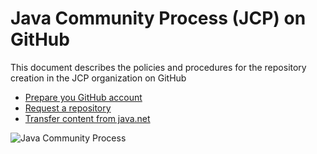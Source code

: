 # Java Community Process (JCP) on GitHub

This document describes the policies and procedures for the repository creation in the JCP organization on GitHub

* [Prepare you GitHub account](docs/GitHub_Account.md)
* [Request a repository](Request_Repo.md)
* [Transfer content from java.net](docs/Transfer_from_java.net.md)

![Java Community Process](./images/JSR-lifecycle.jpg)
